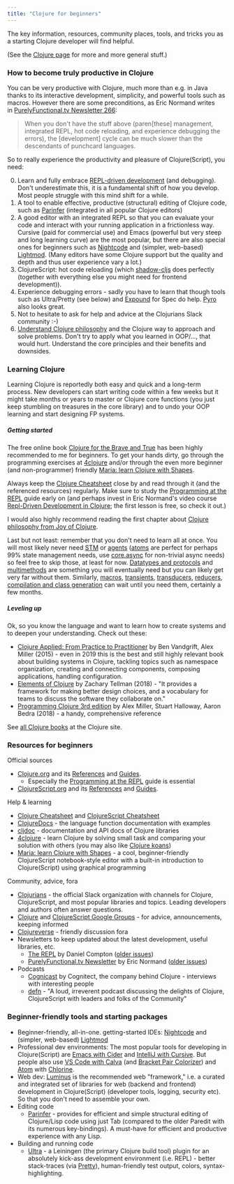 ```yaml
---
title: "Clojure for beginners"
---
```


The key information, resources, community places, tools, and tricks you as a starting Clojure developer will find helpful.

(See the [Clojure page](/clojure) for more and more general stuff.)

### How to become truly productive in Clojure

You can be very productive with Clojure, much more than e.g. in Java thanks to its interactive development, simplicity, and powerful tools such as macros. However there are some preconditions, as Eric Normand writes in [PurelyFunctional.tv Newsletter 266](https://purelyfunctional.tv/issues/purelyfunctional-tv-newsletter-266-beginner-experience/):

> When you don't have the stuff above (paren\[these\] management, integrated REPL, hot code reloading, and experience debugging the errors), the \[development\] cycle can be much slower than the descendants of punchcard languages.

So to really experience the productivity and pleasure of Clojure(Script), you need:

0. Learn and fully embrace [REPL-driven development](https://clojure.org/guides/repl/introduction) (and debugging). Don't underestimate this, it is a fundamental shift of how you develop. Most people struggle with this mind shift for a while.
1.  A tool to enable effective, productive (structural) editing of Clojure code, such as [Parinfer](https://shaunlebron.github.io/parinfer/) (integrated in all popular Clojure editors)
2.  A good editor with an integrated REPL so that you can evaluate your code and interact with your running application in a frictionless way. Cursive (paid for commercial use) and Emacs (powerful but very steep and long learning curve) are the most popular, but there are also special ones for beginners such as [Nightcode](https://sekao.net/nightcode/) and (simpler, web-based) [Lightmod](https://sekao.net/lightmod/). (Many editors have some Clojure support but the quality and depth and thus user experience vary a lot.)
3.  ClojureScript: hot code reloading (which [shadow-cljs](http://shadow-cljs.org/) does perfectly (together with everything else you might need for frontend development)).
4.  Experience debugging errors - sadly you have to learn that though tools such as Ultra/Pretty (see below) and [Expound](https://github.com/bhb/expound) for Spec do help. [Pyro](https://github.com/venantius/pyro) also looks great.
5. Not to hesitate to ask for help and advice at the Clojurians Slack community :-)
6. [Understand Clojure philosophy][CljPhil] and the Clojure way to approach and solve problems. Don't try to apply what you learned in OOP/..., that would hurt. Understand the core principles and their benefits and downsides.

### Learning Clojure

Learning Clojure is reportedly both easy and quick and a long-term process. New developers can start writing code within a few weeks but it might take months or years to master
or Clojure core functions (you just keep stumbling on treasures in the core library) and to undo your OOP learning and start designing FP systems.

##### Getting started

The free online book [Clojure for the Brave and True](https://www.braveclojure.com/) has been highly recommended to me for beginners.
To get your hands dirty, go through the programming exercises at [4clojure](http://www.4clojure.com/) and/or
through the even more beginner (and non-programmer) friendly [Maria: learn Clojure with Shapes](https://www.maria.cloud/intro).

Always keep the [Clojure Cheatsheet](http://jafingerhut.github.io/cheatsheet/grimoire/cheatsheet-tiptip-cdocs-summary.html) close by
and read through it (and the referenced resources) regularly. Make sure to study the
[Programming at the REPL](https://clojure.org/guides/repl/introduction) guide early on (and perhaps invest in Eric Normand's
video course [Repl-Driven Development in Clojure](https://purelyfunctional.tv/courses/repl-driven-development-in-clojure/); the first lesson is free, so check it out.)

I would also highly recommend reading the first chapter about [Clojure philosophy from Joy of Clojure][CljPhil].

Last but not least: remember that you don't need to learn all at once. You will most likely never need [STM](https://clojure.org/reference/refs) or
[agents](https://clojure.org/reference/agents) ([atoms](https://clojure.org/reference/atoms) are perfect for perhaps 99% state management needs, use [core.async](https://github.com/clojure/core.async) for non-trivial async needs)
so feel free to skip those, at least for now. [Datatypes and protocols](https://clojure.org/reference/datatypes) and [multimethods](https://clojure.org/reference/multimethods)
are something you will eventually need but you can likely get very far without them. Similarly, [macros](https://clojure.org/reference/macros), [transients](https://clojure.org/reference/transients),
[transducers](https://clojure.org/reference/transducers), [reducers](https://clojure.org/reference/reducers), [compilation and class generation](https://clojure.org/reference/compilation)
can wait until you need them, certainly a few months.

##### Leveling up

Ok, so you know the language and want to learn how to create systems and to deepen your understanding. Check out these:

* [Clojure Applied: From Practice to Practitioner](https://www.amazon.com/dp/1680500740/ref=cm_sw_r_cp_ep_dp_vEbkAbT77MYME) by Ben Vandgrift, Alex Miller (2015) - even in 2019 this is the best and still highly relevant
  book about building systems in Clojure, tackling topics such as namespace organization, creating and connecting components, composing applications, handling configuration.
* [Elements of Clojure](https://leanpub.com/elementsofclojure) by Zachary Tellman (2018) - "It provides a framework for making better design choices, and a vocabulary for teams to discuss the software they collaborate on."
* [Programming Clojure 3rd edition](https://www.amazon.com/dp/1680502468/ref=cm_sw_r_cp_ep_dp_GKzJAb11S07VA) by Alex Miller, Stuart Halloway, Aaron Bedra (2018) - a handy, comprehensive reference

See [all Clojure books](https://clojure.org/community/books) at the Clojure site.

### Resources for beginners

Official sources

  - [Clojure.org](https://clojure.org/) and its [References](https://clojure.org/reference/reader) and [Guides](https://clojure.org/guides/getting_started).
    - Especially the [Programming at the REPL](https://clojure.org/guides/repl/introduction) guide is essential
  - [ClojureScript.org](https://clojurescript.org/) and its [References](https://clojurescript.org/reference/documentation) and [Guides](https://clojurescript.org/guides/quick-start).

Help & learning

  - [Clojure Cheatsheet](http://jafingerhut.github.io/cheatsheet/grimoire/cheatsheet-tiptip-cdocs-summary.html) and [ClojureScript Cheatsheet](http://cljs.info/cheatsheet/)
  - [ClojureDocs](https://clojuredocs.org/) - the language function documentation with examples
  - [cljdoc](https://cljdoc.org/) - documentation and API docs of Clojure libraries
  - [4clojure](http://www.4clojure.com/) - learn Clojure by solving small task and comparing your solution with others (you may also like [Clojure koans](http://www.clojurekoans.com/))
  - [Maria: learn Clojure with Shapes](https://www.maria.cloud/intro) - a cool, beginner-friendly ClojureScript notebook-style editor with a built-in introduction to Clojure(Script) using graphical programming

Community, advice, fora

  - [Clojurians](http://clojurians.net/) - the official Slack organization with channels for Clojure, ClojureScript, and most popular libraries and topics. Leading developers and authors often answer questions.
  - [Clojure](https://groups.google.com/forum/#!forum/clojure) and [ClojureScript Google Groups](https://groups.google.com/forum/#!forum/clojurescript) - for advice, announcements, keeping informed
  - [Clojureverse](https://clojureverse.org/) - friendly discussion fora
  - Newsletters to keep updated about the latest development, useful libraries, etc.
      - [The REPL](https://therepl.net/) by Daniel Compton ([older issues](https://us7.campaign-archive.com/home/?u=fef380870c4a5633a21f55d8e&id=b5272e542b))
      - [PurelyFunctional.tv Newsletter](https://purelyfunctional.tv/newsletter/) by Eric Normand ([older issues](https://purelyfunctional.tv/newsletter-archives/))
  - Podcasts
      - [Cognicast](http://blog.cognitect.com/cognicast/) by Cognitect, the company behind Clojure - interviews with interesting people
      - [defn](https://defn.audio/) - "A loud, irreverent podcast discussing the delights of Clojure, ClojureScript with leaders and folks of the Community"

[CljPhil]: https://livebook.manning.com/#!/book/the-joy-of-clojure-second-edition/chapter-1/

### Beginner-friendly tools and starting packages

  - Beginner-friendly, all-in-one. getting-started IDEs: [Nightcode](https://sekao.net/nightcode/) and (simpler, web-based) [Lightmod](https://sekao.net/lightmod/)
  - Professional dev environments: The most popular tools for developing in Clojure(Script) are [Emacs with Cider](https://docs.cider.mx) and [IntelliJ with Cursive](https://cursive-ide.com/).
    But people also use [VS Code with Calva](https://marketplace.visualstudio.com/items?itemName=cospaia.clojure4vscode) (and [Bracket Pair Colorizer](https://marketplace.visualstudio.com/items?itemName=CoenraadS.bracket-pair-colorizer)) and [Atom](https://atom.io/) with [Chlorine](https://atom.io/packages/chlorine).
  - Web dev: [Luminus](http://www.luminusweb.net/) is the recommended web "framework," i.e. a curated and integrated set of libraries for web (backend and frontend) development in Clojure(Script) (developer tools, logging, security etc). So that you don't need to assemble your own.
  - Editing code
      - [Parinfer](https://shaunlebron.github.io/parinfer/) - provides for efficient and simple structural editing of Clojure/Lisp code using just Tab (compared to the older Paredit with its numerous key-bindings). A must-have for efficient and productive experience with any Lisp.
  - Building and running code
      - [Ultra](https://github.com/venantius/ultra) - a Leiningen (the primary Clojure build tool) plugin for an absolutely kick-ass development environment (i.e. REPL) - better stack-traces (via [Pretty](https://github.com/AvisoNovate/pretty)), human-friendly test output, colors, syntax-highlighting.
